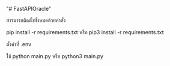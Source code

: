 "# FastAPIOracle" 

สารมารถติดตั้งทั้งหมดด้วยคำสั่ง

pip install -r requirements.txt หรือ pip3 install -r requirements.txt

ตั้งค่าที่ .env 

ใช้ python main.py หรือ python3 main.py 